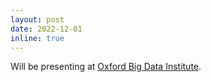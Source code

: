```yaml
---
layout: post
date: 2022-12-01
inline: true
---
```


Will be presenting at [Oxford Big Data Institute](https://www.bdi.ox.ac.uk/).